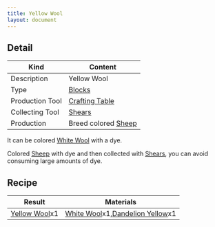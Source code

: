 ```yaml
---
title: Yellow Wool
layout: document
---
```

## Detail

|Kind|Content|
|---|---|
|Description|Yellow Wool|
|Type|[Blocks](Blocks)|
|Production Tool|[Crafting Table](Crafting_Table)|
|Collecting Tool|[Shears](Shears)|
|Production|Breed colored [Sheep](Sheep)|

It can be colored [White Wool](White_Wool) with a dye.

Colored [Sheep](Sheep) with dye and then collected with [Shears](Shears), you can avoid consuming large amounts of dye.

## Recipe

|Result|Materials|
|---|---|
|[Yellow Wool](Yellow_Wool)x1|[White Wool](White_Wool)x1,[Dandelion Yellow](Dandelion_Yellow)x1|

